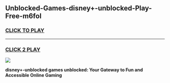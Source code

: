 
## Unblocked-Games-disney+-unblocked-Play-Free-m6fol
<h3>
<a href="https://premium76.site?title=disney+-unblocked&ref=19M">CLICK TO PLAY</a></h3>
<hr>

<h3>
<a href="https://premium76.site?title=disney+-unblocked&ref=19M">CLICK 2 PLAY</a>
  
</h3>

<a href="https://premium76.site?title=disney+-unblocked&ref=19M"><img src="https://clearcache.store/games.png"></a>


**disney+-unblocked games unblocked: Your Gateway to Fun and Accessible Online Gaming**
